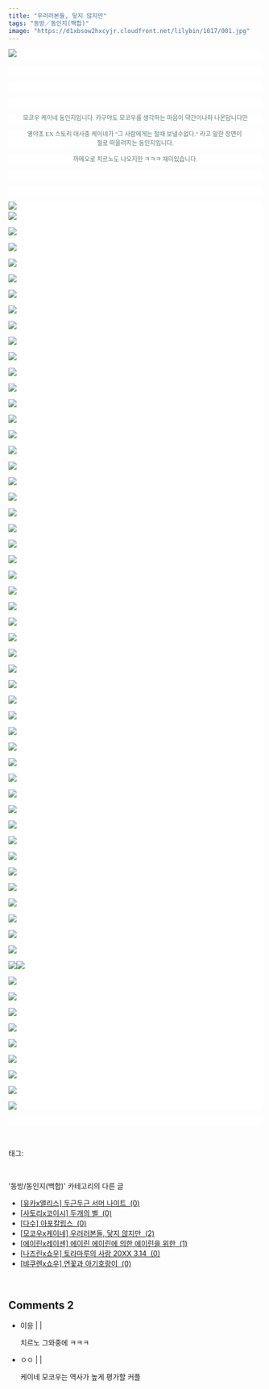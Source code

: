 ```yaml
---
title: "우러러본들, 닿지 않지만"
tags: "동방／동인지(백합)"
image: "https://d1xbsow2hxcyjr.cloudfront.net/lilybin/1017/001.jpg"
---
```

<div class="article">
<div class="area_view">
<p style="text-align: justify; background: white"><img src="{{ site.imgserver10 }}/lilybin/1017/001.jpg"/><span style="color:#557a74; font-family:돋움; font-size:9pt"> 
</span></p><p style="text-align: justify; background: white"> 
 </p><p style="text-align: justify; background: white"> 
 </p><p style="text-align: justify; background: white"> 
 </p><p style="text-align: center; background: white"><span style="color:#557a74; font-family:돋움; font-size:9pt">모코우 케이네 동인지입니다. 카구야도 모코우를 생각하는 마음이 약간이나마 나온답니다만
</span></p><p style="text-align: center; background: white"><span style="color:#557a74; font-family:돋움; font-size:9pt">영야초 EX 스토리 대사중 케이네가 "그 사람에게는 절때 보낼수없다." 라고 말한 장면이 <br/>절로 떠올려지는 동인지입니다.
</span></p><p style="text-align: center; background: white"><span style="color:#557a74; font-family:돋움; font-size:9pt">까메오로 치르노도 나오지만 ㅋㅋㅋ 재미있습니다.
</span></p><p style="text-align: justify; background: white"> 
 </p><p style="text-align: justify; background: white"> 
 </p><p style="text-align: justify; background: white"><img src="{{ site.imgserver10 }}/lilybin/1017/002.jpg"/><span style="color:#557a74; font-family:돋움; font-size:9pt"><br/><img src="{{ site.imgserver10 }}/lilybin/1017/003.jpg"/><br/><br/><img src="{{ site.imgserver10 }}/lilybin/1017/004.jpg"/><br/><br/><img src="{{ site.imgserver10 }}/lilybin/1017/005.jpg"/><br/><br/><img src="{{ site.imgserver10 }}/lilybin/1017/006.jpg"/><br/><br/><img src="{{ site.imgserver10 }}/lilybin/1017/007.jpg"/><br/><br/><img src="{{ site.imgserver10 }}/lilybin/1017/008.jpg"/><br/><br/><img src="{{ site.imgserver10 }}/lilybin/1017/009.jpg"/><br/><br/><img src="{{ site.imgserver10 }}/lilybin/1017/010.jpg"/><br/><br/><img src="{{ site.imgserver10 }}/lilybin/1017/011.jpg"/><br/><br/><img src="{{ site.imgserver10 }}/lilybin/1017/012.jpg"/><br/><br/><img src="{{ site.imgserver10 }}/lilybin/1017/013.jpg"/><br/><br/><img src="{{ site.imgserver10 }}/lilybin/1017/014.jpg"/><br/><br/><img src="{{ site.imgserver10 }}/lilybin/1017/015.jpg"/><br/><br/><img src="{{ site.imgserver10 }}/lilybin/1017/016.jpg"/><br/><br/><img src="{{ site.imgserver10 }}/lilybin/1017/017.jpg"/><br/><br/><img src="{{ site.imgserver10 }}/lilybin/1017/018.jpg"/><br/><br/><img src="{{ site.imgserver10 }}/lilybin/1017/019.jpg"/><br/><br/><img src="{{ site.imgserver10 }}/lilybin/1017/020.jpg"/><br/><br/><img src="{{ site.imgserver10 }}/lilybin/1017/021.jpg"/><br/><br/><img src="{{ site.imgserver10 }}/lilybin/1017/022.jpg"/><br/><br/><img src="{{ site.imgserver10 }}/lilybin/1017/023.jpg"/><br/><br/><img src="{{ site.imgserver10 }}/lilybin/1017/024.jpg"/><br/><br/><img src="{{ site.imgserver10 }}/lilybin/1017/025.jpg"/><br/><br/><img src="{{ site.imgserver10 }}/lilybin/1017/026.jpg"/><br/><br/><img src="{{ site.imgserver10 }}/lilybin/1017/027.jpg"/><br/><br/><img src="{{ site.imgserver10 }}/lilybin/1017/028.jpg"/><br/><br/><img src="{{ site.imgserver10 }}/lilybin/1017/029.jpg"/><br/><br/><img src="{{ site.imgserver10 }}/lilybin/1017/030.jpg"/><br/><br/><img src="{{ site.imgserver10 }}/lilybin/1017/031.jpg"/><br/><br/><img src="{{ site.imgserver10 }}/lilybin/1017/032.jpg"/><br/><br/><img src="{{ site.imgserver10 }}/lilybin/1017/033.jpg"/><br/><br/><img src="{{ site.imgserver10 }}/lilybin/1017/034.jpg"/><br/><br/><img src="{{ site.imgserver10 }}/lilybin/1017/035.jpg"/><br/><br/><img src="{{ site.imgserver10 }}/lilybin/1017/036.jpg"/><br/><br/><img src="{{ site.imgserver10 }}/lilybin/1017/037.jpg"/><br/><br/><img src="{{ site.imgserver10 }}/lilybin/1017/038.jpg"/><br/><br/><img src="{{ site.imgserver10 }}/lilybin/1017/039.jpg"/><br/><br/><img src="{{ site.imgserver10 }}/lilybin/1017/040.jpg"/><br/><br/><img src="{{ site.imgserver10 }}/lilybin/1017/041.jpg"/><br/><br/><img src="{{ site.imgserver10 }}/lilybin/1017/042.jpg"/><br/><br/><img src="{{ site.imgserver10 }}/lilybin/1017/043.jpg"/><br/><br/><img src="{{ site.imgserver10 }}/lilybin/1017/044.jpg"/><br/><br/><img src="{{ site.imgserver10 }}/lilybin/1017/045.jpg"/><br/><br/><img src="{{ site.imgserver10 }}/lilybin/1017/046.jpg"/><br/><br/><img src="{{ site.imgserver10 }}/lilybin/1017/047.jpg"/><br/><br/><img src="{{ site.imgserver10 }}/lilybin/1017/048.jpg"/><br/><br/><img src="{{ site.imgserver10 }}/lilybin/1017/049.jpg"/><br/><br/><img src="{{ site.imgserver10 }}/lilybin/1017/050.jpg"/><br/><br/><img src="{{ site.imgserver10 }}/lilybin/1017/051.jpg"/><img src="{{ site.imgserver10 }}/lilybin/1017/052.jpg"/><br/><br/><img src="{{ site.imgserver10 }}/lilybin/1017/053.jpg"/><br/><br/><img src="{{ site.imgserver10 }}/lilybin/1017/054.jpg"/><br/><br/><img src="{{ site.imgserver10 }}/lilybin/1017/055.jpg"/><br/><br/><img src="{{ site.imgserver10 }}/lilybin/1017/056.jpg"/><br/><br/><img src="{{ site.imgserver10 }}/lilybin/1017/057.jpg"/><br/><br/><img src="{{ site.imgserver10 }}/lilybin/1017/058.jpg"/><br/><br/><img src="{{ site.imgserver10 }}/lilybin/1017/059.jpg"/><br/><br/><img src="{{ site.imgserver10 }}/lilybin/1017/060.jpg"/><br/><br/><img src="{{ site.imgserver10 }}/lilybin/1017/061.jpg"/>
</span></p><p style="text-align: justify; background: white"><span style="color:#557a74; font-family:돋움; font-size:9pt">
</span> </p>
</div></div><br/>
<div class="tagTrail">
<p>태그: </p>
<ul>
</ul>
</div><br/>
<div class="another">
<p>'동방/동인지(백합)' 카테고리의 다른 글</p>
<ul>
<li><a href="/lilybin_1020">
[유카x앨리스] 두근두근 서머 나이트  (0)
</a></li>
<li><a href="/lilybin_1019">
[사토리x코이시] 두개의 별  (0)
</a></li>
<li><a href="/lilybin_1018">
[다수] 아포칼립스  (0)
</a></li>
<li><a href="/lilybin_1017">
[모코우x케이네] 우러러본들, 닿지 않지만  (2)
</a></li>
<li><a href="/lilybin_1016">
[에이린x레이센] 에이린 에이린에 의한 에이린을 위한  (1)
</a></li>
<li><a href="/lilybin_1015">
[나즈린x쇼우] 토라마루의 사랑 20XX 3.14  (0)
</a></li>
<li><a href="/lilybin_1014">
[뱌쿠렌x쇼우] 연꽃과 아기호랑이  (0)
</a></li>
</ul>
</div><br/>
<div class="comment">
<h2 class="bold">Comments <span id="commentCount1017">2</span></h2>
<div style="clear:both;">
<div id="entry1017Comment" style="display:block">
<ul class="list_reply">
<li class="rp_general" id="comment13419685">
<div class="post-comment">
<div>
<span>
<i class="fa fa-user"></i>이응 |
                                |
                               
</span>
<p>치르노 그와중에 ㅋㅋㅋ</p>

</div>
</div>
</li>
<li class="rp_general" id="comment14317285">
<div class="post-comment">
<div>
<span>
<i class="fa fa-user"></i>ㅇㅇ |
                                |
                               
</span>
<p>케이네 모코우는 역사가 높게 평가할 커플</p>

</div>
</div>
</li>
</ul>
</div>
</div>
</div><br/>
<br/>
<p id="refer"></p>
<br/>

